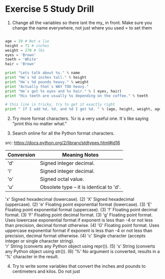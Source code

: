 
# Exercise 5 Study Drill 

1. Change all the variables so there isnt the my_ in front. Make sure you change the name everywhere, not just where you used = to set them 

```python 

age = 29 # Not a lie 
height = 71 # inches 
weight = 270 # lbs
eyes = 'Brown'
teeth = 'White'
hair = 'Brown'

print "Lets talk about %s." % name
print "He`s %d inches tall." % height
print "He`s %d pounds heavy." % weight
print "Actually that`s WAY TOO heavy." 
print "He`s got %s eyes and %s hair." % ( eyes, hair)
print "His teeth are usually %s depending on the coffee." % teeth

# this line is tricky, try to get it exactly right
print " If I add %d, %d, and %d I get %d. " % (age, height, weight, age + height, + weight)

``` 

2. Try more format characters. %r is a very useful one. It`s like saying "print this no matter what."



3. Search online for all the Python format characters. 

src: https://docs.python.org/2/library/stdtypes.html#id16

|Conversion |Meaning Notes|
|-----------|-------------|
|'d'|Signed integer decimal.|	 
|'i'|Signed integer decimal.|	 
|'o'|Signed octal value.|
|'u'|Obsolete type – it is identical to 'd'.|
'x'	Signed hexadecimal (lowercase).	(2)
'X'	Signed hexadecimal (uppercase).	(2)
'e'	Floating point exponential format (lowercase).	(3)
'E'	Floating point exponential format (uppercase).	(3)
'f'	Floating point decimal format.	(3)
'F'	Floating point decimal format.	(3)
'g'	Floating point format. Uses lowercase exponential format if exponent is less than -4 or not less than precision, decimal format otherwise.	(4)
'G'	Floating point format. Uses uppercase exponential format if exponent is less than -4 or not less than precision, decimal format otherwise.	(4)
'c'	Single character (accepts integer or single character string).	 
'r'	String (converts any Python object using repr()).	(5)
's'	String (converts any Python object using str()).	(6)
'%'	No argument is converted, results in a '%' character in the result.	 


4. Try to write some variables that convert the inches and pounds to centimeters and kilos. Do not just 